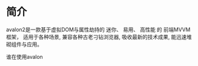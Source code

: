 # 简介

avalon2是一款基于虚拟DOM与属性劫持的 迷你、 易用、 高性能 的 前端MVVM框架， 适用于各种场景, 兼容各种古老刁钻浏览器, 吸收最新的技术成果, 能迅速堆砌组件与应用。

谁在使用avalon